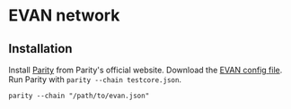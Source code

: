 # EVAN network

## Installation

Install [Parity](https://github.com/paritytech/parity/releases) from Parity's official website. Download the [EVAN config file](https://raw.githubusercontent.com/evannetwork/core-cnfig/master/testcore.json). Run Parity with `parity --chain testcore.json`.

```
parity --chain "/path/to/evan.json"
```
